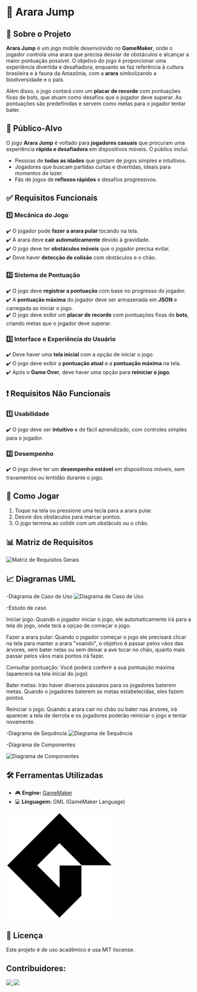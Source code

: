 # 🦜 Arara Jump

## 📌 Sobre o Projeto
**Arara Jump** é um jogo mobile desenvolvido no **GameMaker**, onde o jogador controla uma arara que precisa desviar de obstáculos e alcançar a maior pontuação possível. O objetivo do jogo é proporcionar uma experiência divertida e desafiadora, enquanto se faz referência à cultura brasileira e à fauna da Amazônia, com a **arara** simbolizando a biodiversidade e o país.

Além disso, o jogo contará com um **placar de recorde** com pontuações fixas de bots, que atuam como desafios que o jogador deve superar. As pontuações são predefinidas e servem como metas para o jogador tentar bater.

## 🎯 Público-Alvo  
O jogo **Arara Jump** é voltado para **jogadores casuais** que procuram uma experiência **rápida e desafiadora** em dispositivos móveis. O público inclui:  
- Pessoas de **todas as idades** que gostam de jogos simples e intuitivos.  
- Jogadores que buscam partidas curtas e divertidas, ideais para momentos de lazer.  
- Fãs de jogos de **reflexos rápidos** e desafios progressivos.  

## ✅ Requisitos Funcionais  

### **1️⃣ Mecânica do Jogo**  
✔️ O jogador pode **fazer a arara pular** tocando na tela.  
✔️ A arara deve **cair automaticamente** devido à gravidade.  
✔️ O jogo deve ter **obstáculos móveis** que o jogador precisa evitar.  
✔️ Deve haver **detecção de colisão** com obstáculos e o chão.    

### **2️⃣ Sistema de Pontuação**  
✔️ O jogo deve **registrar a pontuação** com base no progresso do jogador.  
✔️ A **pontuação máxima** do jogador deve ser armazenada em **JSON** e carregada ao iniciar o jogo.  
✔️ O jogo deve exibir um **placar de recorde** com pontuações fixas de **bots**, criando metas que o jogador deve superar.  

### **3️⃣ Interface e Experiência do Usuário**  
✔️ Deve haver uma **tela inicial** com a opção de iniciar o jogo.  
✔️ O jogo deve exibir a **pontuação atual** e a **pontuação máxima** na tela.  
✔️ Após o **Game Over**, deve haver uma opção para **reiniciar o jogo**.  

## ❗ Requisitos Não Funcionais  

### **1️⃣ Usabilidade**  
✔️ O jogo deve ser **intuitivo** e de fácil aprendizado, com controles simples para o jogador.  

### **2️⃣ Desempenho**  
✔️ O jogo deve ter um **desempenho estável** em dispositivos móveis, sem travamentos ou lentidão durante o jogo.  
 
## 🚀 Como Jogar
1. Toque na tela ou pressione uma tecla para a arara pular.
2. Desvie dos obstáculos para marcar pontos.
3. O jogo termina ao colidir com um obstáculo ou o chão.

## 📊 Matriz de Requisitos

![Matriz de Requisitos Gerais](https://i.imgur.com/8b9ccyj.png)

## 📈 Diagramas UML
-Diagrama de Caso de Uso
![Diagrama de Caso de Uso](https://i.imgur.com/RGWMaRi.png)

-Estudo de caso

Iniciar jogo: Quando o jogador iniciar o jogo, ele automaticamente irá para a tela do jogo, onde terá a opçao de começar o jogo.

Fazer a arara pular: Quando o jogador começar o jogo ele precisará clicar na tela para manter a arara "voando", o objetivo é passar pelos vãos das árvores, sem bater nelas ou sem deixar a ave tocar no chão, quanto mais passar pelos vãos mais pontos irá fazer.

Consultar pontuação: Você poderá conferir a sua pontuação máxima (aparecerá na tela inicial do jogo)

Bater metas: Irão haver diversos pássaros para os jogadores baterem metas. Quando o jogadores baterem as metas estabelecidas, eles fazem pontos.

Reiniciar o jogo: Quando a arara cair no chão ou bater nas árvores, irá aparecer a tela de derrota e os jogadores poderão reiniciar o jogo e tentar novamente. 

-Diagrama de Sequência
![Diagrama de Sequência](https://i.imgur.com/Cxnn3we.png)

-Diagrama de Componentes


![Diagrama de Componentes](https://i.imgur.com/Ihb1Dl5.png)

## 🛠️ Ferramentas Utilizadas
- 🎮 **Engine:** [GameMaker](https://gamemaker.io/)  
- 💻 **Linguagem:** GML (GameMaker Language)  

![GameMaker Logo](https://raw.githubusercontent.com/github/explore/main/topics/gamemaker/gamemaker.png)

## 📜 Licença
Este projeto é de uso acadêmico e usa MIT liscense.

## Contribuidores:

<a href="https://github.com/IDKUsernameSr/siteabd" title="siteabd">
  <img src="https://avatars.githubusercontent.com/u/168942498?v=4" width="56;">
  <img src="https://avatars.githubusercontent.com/u/163460764?v=4" width="56;">
</a>

